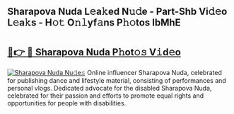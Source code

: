 ## Sharapova Nuda L𝚎a𝚔ed N𝚞𝚍e - Part-Shb Vi𝚍𝚎o L𝚎a𝚔s - H𝚘𝚝 O𝚗𝚕yf𝚊ns P𝚑𝚘tos IbMhE

# <h2><a href="http://kf13rqw.oniu.top/?m=Sharapova+Nuda">🔗👉 🔴 Sharapova Nuda P𝚑ot𝚘𝚜 V𝚒d𝚎o</a></h2>

[![Sharapova Nuda Nu𝚍e𝚜](https://i.imgur.com/0qMVB7G.gif)](http://kf13rqw.oniu.top/?m=Sharapova+Nuda)
Online influencer Sharapova Nuda, celebrated for publishing dance and lifestyle material, consisting of performances and personal vlogs. Dedicated advocate for the disabled Sharapova Nuda, celebrated for their passion and efforts to promote equal rights and opportunities for people with disabilities.  
